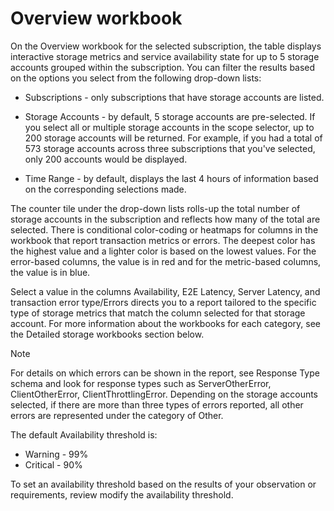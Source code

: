 # Overview workbook

On the Overview workbook for the selected subscription, the table displays interactive storage metrics and service availability state for up to 5 storage accounts grouped within the subscription. You can filter the results based on the options you select from the following drop-down lists:

- Subscriptions - only subscriptions that have storage accounts are listed.

- Storage Accounts - by default, 5 storage accounts are pre-selected. If you select all or multiple storage accounts in the scope selector, up to 200 storage accounts will be returned. For example, if you had a total of 573 storage accounts across three subscriptions that you've selected, only 200 accounts would be displayed.

- Time Range - by default, displays the last 4 hours of information based on the corresponding selections made.

The counter tile under the drop-down lists rolls-up the total number of storage accounts in the subscription and reflects how many of the total are selected. There is conditional color-coding or heatmaps for columns in the workbook that report transaction metrics or errors. The deepest color has the highest value and a lighter color is based on the lowest values. For the error-based columns, the value is in red and for the metric-based columns, the value is in blue.

Select a value in the columns Availability, E2E Latency, Server Latency, and transaction error type/Errors directs you to a report tailored to the specific type of storage metrics that match the column selected for that storage account. For more information about the workbooks for each category, see the Detailed storage workbooks section below.

Note

For details on which errors can be shown in the report, see Response Type schema and look for response types such as ServerOtherError, ClientOtherError, ClientThrottlingError. Depending on the storage accounts selected, if there are more than three types of errors reported, all other errors are represented under the category of Other.

The default Availability threshold is:

- Warning - 99%
- Critical - 90%

To set an availability threshold based on the results of your observation or requirements, review modify the availability threshold.